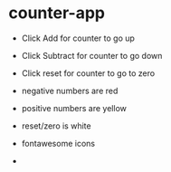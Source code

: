 # counter-app

* Click Add for counter to go up
* Click Subtract for counter to go down
* Click reset for counter to go to zero
* negative numbers are red
* positive numbers are yellow
* reset/zero is white

* fontawesome icons
* 